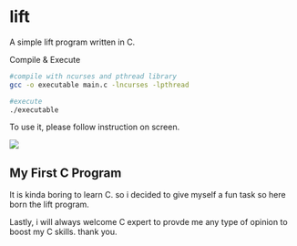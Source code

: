 # lift
A simple lift program written in C.

Compile & Execute
```sh
#compile with ncurses and pthread library
gcc -o executable main.c -lncurses -lpthread

#execute
./executable
```

To use it, please follow instruction on screen.
<p>
<img src="https://github.madxradicle.com/lift/howto.png">
</p>

## My First C Program
It is kinda boring to learn C. so i decided to give myself a fun task so here born the lift program.

Lastly, i will always welcome C expert to provde me any type of opinion to boost my C skills. thank you.
